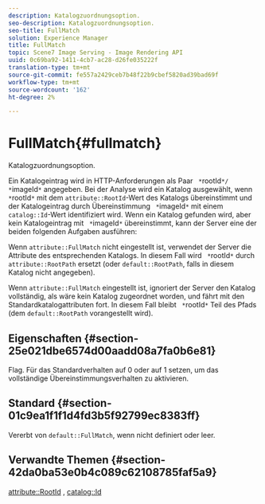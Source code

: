 ```yaml
---
description: Katalogzuordnungsoption.
seo-description: Katalogzuordnungsoption.
seo-title: FullMatch
solution: Experience Manager
title: FullMatch
topic: Scene7 Image Serving - Image Rendering API
uuid: 0c69ba92-1411-4cb7-ac28-d26fe035222f
translation-type: tm+mt
source-git-commit: fe557a2429ceb7b48f22b9cbef5820ad39bad69f
workflow-type: tm+mt
source-wordcount: '162'
ht-degree: 2%

---
```



# FullMatch{#fullmatch}

Katalogzuordnungsoption.

Ein Katalogeintrag wird in HTTP-Anforderungen als Paar ` *`rootId`*/ *`imageId`*` angegeben. Bei der Analyse wird ein Katalog ausgewählt, wenn ` *`rootId`*` mit dem `attribute::RootId`-Wert des Katalogs übereinstimmt und der Katalogeintrag durch Übereinstimmung ` *`imageId`*` mit einem `catalog::Id`-Wert identifiziert wird. Wenn ein Katalog gefunden wird, aber kein Katalogeintrag mit ` *`imageId`*` übereinstimmt, kann der Server eine der beiden folgenden Aufgaben ausführen:

Wenn `attribute::FullMatch` nicht eingestellt ist, verwendet der Server die Attribute des entsprechenden Katalogs. In diesem Fall wird ` *`rootId`*` durch `attribute::RootPath` ersetzt (oder `default::RootPath`, falls in diesem Katalog nicht angegeben).

Wenn `attribute::FullMatch` eingestellt ist, ignoriert der Server den Katalog vollständig, als wäre kein Katalog zugeordnet worden, und fährt mit den Standardkatalogattributen fort. In diesem Fall bleibt ` *`rootId`*` Teil des Pfads (dem `default::RootPath` vorangestellt wird).

## Eigenschaften {#section-25e021dbe6574d00aadd08a7fa0b6e81}

Flag. Für das Standardverhalten auf 0 oder auf 1 setzen, um das vollständige Übereinstimmungsverhalten zu aktivieren.

## Standard {#section-01c9ea1f1f1d4fd3b5f92799ec8383ff}

Vererbt von `default::FullMatch`, wenn nicht definiert oder leer.

## Verwandte Themen {#section-42da0ba53e0b4c089c62108785faf5a9}

[attribute::RootId](../../../../../is-api/image-catalog/image-serving-api-ref/c-image-catalog-reference/c-attributes-reference/r-rootid.md#reference-13653312925e4a08b90f99961d53f546) ,  [catalog::Id](/help/aem-is-ir-api/is-api/image-catalog/image-serving-api-ref/c-image-catalog-reference/c-image-svg-data-reference/c-image-data-reference/r-id-cat.md)
